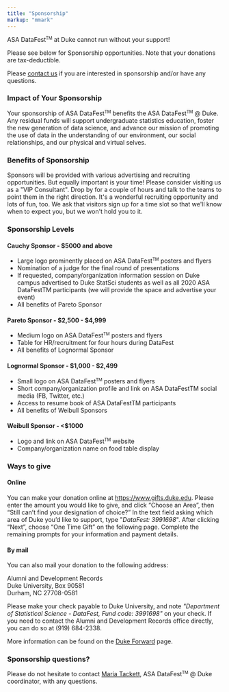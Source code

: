 ```yaml
---
title: "Sponsorship"
markup: "mmark"
---
```


ASA DataFest<small><sup>TM</sup></small> at Duke cannot run without your support!

Please see below for Sponsorship opportunities. Note that your donations are tax-deductible.

Please [contact us](mailto:maria.tackett@duke.edu) if you are interested in sponsorship and/or have any questions.

### Impact of Your Sponsorship

Your sponsorship of ASA DataFest<small><sup>TM</sup></small> benefits the ASA DataFest<small><sup>TM</sup></small> @ Duke. Any residual funds will support undergraduate statistics education, foster the new generation of data science, and advance our mission of promoting the use of data in the understanding of our environment, our social relationships, and our physical and virtual selves.

### Benefits of Sponsorship

Sponsors will be provided with various advertising and recruiting opportunities. But equally important is your time! Please consider visiting us as a "VIP Consultant". Drop by for a couple of hours and talk to the teams to point them in the right direction. It's a wonderful recruiting opportunity and lots of fun, too. We ask that visitors sign up for a time slot so that we'll know when to expect you, but we won't hold you to it.

### Sponsorship Levels

#### Cauchy Sponsor - $5000 and above

- Large logo prominently placed on ASA DataFest<small><sup>TM</sup></small> posters and flyers
- Nomination of a judge for the final round of presentations
- If requested, company/organization information session on Duke campus advertised to Duke StatSci students as well as all 2020 ASA DataFestTM participants (we will provide the space and advertise your event)
- All benefits of Pareto Sponsor


#### Pareto Sponsor - $2,500 - $4,999

- Medium logo on ASA DataFest<small><sup>TM</sup></small> posters and flyers
- Table for HR/recruitment for four hours during DataFest
- All benefits of Lognormal Sponsor


#### Lognormal Sponsor - $1,000 - $2,499


- Small logo on ASA DataFest<small><sup>TM</sup></small> posters and flyers
- Short company/organization profile and link on ASA DataFestTM social media (FB, Twitter, etc.)
- Access to resume book of ASA DataFestTM participants
- All benefits of Weibull Sponsors


#### Weibull Sponsor -  <$1000

- Logo and link on ASA DataFest<small><sup>TM</sup></small> website
- Company/organization name on food table display

### Ways to give

#### Online

You can make your donation online at https://www.gifts.duke.edu. Please enter the amount you would like to give, and click “Choose an Area”, then “Still can’t find your designation of choice?” In the text field asking which area of Duke you’d like to support, type "*DataFest: 3991698*". After clicking “Next”, choose “One Time Gift” on the following page. Complete the remaining prompts for your information and payment details.

#### By mail

You can also mail your donation to the following address:
  
  Alumni and Development Records  
  Duke University, Box 90581  
  Durham, NC 27708-0581  
  
Please make your check payable to Duke University, and note *"Department of Statistical Science - DataFest, Fund code: 3991698"* on your check. If you need to contact the Alumni and Development Records office directly, you can do so at (919) 684-2338. 

More information can be found on the [Duke Forward](https://giving.duke.edu/) page.

### Sponsorship questions?

Please do not hesitate to contact [Maria Tackett](mailto:maria.tackett@duke.edu), ASA DataFest<small><sup>TM</sup></small> @ Duke coordinator, with any questions.
